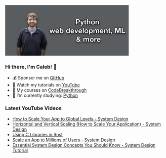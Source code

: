 <img src="github-cover-photo-my-face.jpg" width="400px" />

### Hi there, I'm Caleb! 🍛

- 💰 Sponsor me on [GitHub](https://github.com/sponsors/CalebCurry)
- 🎥 Watch my tutorials on [YouTube](https://www.youtube.com/calebthevideomaker2)
- 📗 My courses on [CodeBreakthrough](https://www.codebreakthrough.com)
- 🤔 I’m currently studying: [Python](https://www.youtube.com/watch?v=s3IvdkCq2_c&t=4254s)

### Latest YouTube Videos
<!-- YOUTUBE:START -->
- [How to Scale Your App to Global Levels - System Design](https://www.youtube.com/watch?v=syAUXNxAiHs)
- [Horizontal and Vertical Scaling &lpar;How to Scale Your Application&rpar; - System Design](https://www.youtube.com/watch?v=XqzoUlmJrB4)
- [Using C Libraries in Rust](https://www.youtube.com/watch?v=UpmFxJDcFfo)
- [Scale an App to Millions of Users - System Design](https://www.youtube.com/watch?v=tjubQ97lxA4)
- [Essential System Design Concepts You Should Know - System Design Tutorial](https://www.youtube.com/watch?v=uxskKNcsFLU)
<!-- YOUTUBE:END -->
